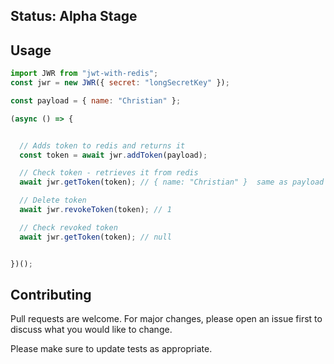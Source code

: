 ## Status: Alpha Stage


## Usage

```javascript
import JWR from "jwt-with-redis";
const jwr = new JWR({ secret: "longSecretKey" });

const payload = { name: "Christian" };

(async () => {


  // Adds token to redis and returns it
  const token = await jwr.addToken(payload);

  // Check token - retrieves it from redis
  await jwr.getToken(token); // { name: "Christian" }  same as payload

  // Delete token
  await jwr.revokeToken(token); // 1

  // Check revoked token
  await jwr.getToken(token); // null


})();
```


## Contributing

Pull requests are welcome. For major changes, please open an issue first to discuss what you would like to change.

Please make sure to update tests as appropriate.
